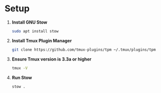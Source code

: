 # Setup

1. **Install GNU Stow**

   ```sh
   sudo apt install stow
   ```

2. **Install Tmux Plugin Manager**

   ```sh
   git clone https://github.com/tmux-plugins/tpm ~/.tmux/plugins/tpm
   ```

3. **Ensure Tmux version is 3.3a or higher**

   ```sh
   tmux -V
   ```

4. **Run Stow**
   ```sh
   stow .
   ```
